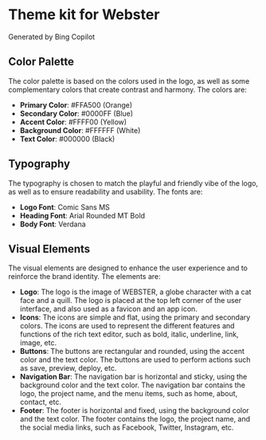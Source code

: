 # Theme kit for Webster

Generated by Bing Copilot

## Color Palette

The color palette is based on the colors used in the logo, as well as some complementary colors that create contrast and harmony. The colors are:

- **Primary Color**: #FFA500 (Orange)
- **Secondary Color**: #0000FF (Blue)
- **Accent Color**: #FFFF00 (Yellow)
- **Background Color**: #FFFFFF (White)
- **Text Color**: #000000 (Black)

## Typography

The typography is chosen to match the playful and friendly vibe of the logo, as well as to ensure readability and usability. The fonts are:

- **Logo Font**: Comic Sans MS
- **Heading Font**: Arial Rounded MT Bold
- **Body Font**: Verdana

## Visual Elements

The visual elements are designed to enhance the user experience and to reinforce the brand identity. The elements are:

- **Logo**: The logo is the image of WEBSTER, a globe character with a cat face and a quill. The logo is placed at the top left corner of the user interface, and also used as a favicon and an app icon.
- **Icons**: The icons are simple and flat, using the primary and secondary colors. The icons are used to represent the different features and functions of the rich text editor, such as bold, italic, underline, link, image, etc.
- **Buttons**: The buttons are rectangular and rounded, using the accent color and the text color. The buttons are used to perform actions such as save, preview, deploy, etc.
- **Navigation Bar**: The navigation bar is horizontal and sticky, using the background color and the text color. The navigation bar contains the logo, the project name, and the menu items, such as home, about, contact, etc.
- **Footer**: The footer is horizontal and fixed, using the background color and the text color. The footer contains the logo, the project name, and the social media links, such as Facebook, Twitter, Instagram, etc.

